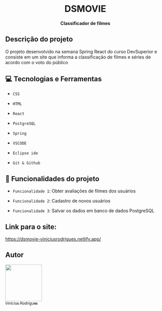 <h1 align="center"> DSMOVIE </h1>
<h4 align="center"> Classificador de filmes </h4>

## Descrição do projeto 
  O projeto desenvolvido na semana Spring React do curso DevSuperior e consiste em um site que informa a classificação de filmes e séries de acordo com o voto do público 

## :computer: Tecnologias e Ferramentas 

- `CSS`

- `HTML`

- `React`

- `PostgreSQL` 

- `Spring`

- `VSCODE`

- `Eclipse ide`

- `Git & Github`

## :hammer: Funcionalidades do projeto

- `Funcionalidade 1`: Obter avaliações de filmes dos usuários 

- `Funcionalidade 2`: Cadastro de novos usuários 

- `Funcionalidade 3`: Salvar os dados em banco de dados PostgreSQL

## Link para o site:

https://dsmovie-viniciusrodrigues.netlify.app/

## Autor

[<img src="https://user-images.githubusercontent.com/76957963/171774831-f51b4f04-1beb-498a-b7ab-a47a7af1d382.jpeg" width=115><br><sub>Vinícius Rodrigues</sub>](https://github.com/ViniciusRodrigues10)
